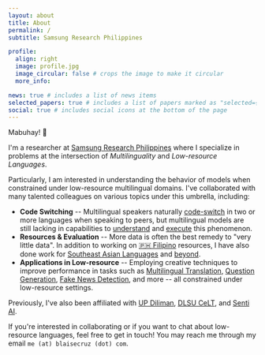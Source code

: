 ```yaml
---
layout: about
title: About
permalink: /
subtitle: Samsung Research Philippines

profile:
  align: right
  image: profile.jpg
  image_circular: false # crops the image to make it circular
  more_info: 

news: true # includes a list of news items
selected_papers: true # includes a list of papers marked as "selected={true}"
social: true # includes social icons at the bottom of the page
---
```


Mabuhay! 👋 

I'm a researcher at [Samsung Research Philippines](https://research.samsung.com/srph) where I specialize in problems at the intersection of *Multilinguality* and *Low-resource Languages*.

Particularly, I am interested in understanding the behavior of models when constrained under low-resource multilingual domains. I've collaborated with many talented colleagues on various topics under this umbrella, including:
* **Code Switching** -- Multilingual speakers naturally [code-switch](https://en.wikipedia.org/wiki/Code-switching) in two or more languages when speaking to peers, but multilingual models are still lacking in capabilities to [understand](https://aclanthology.org/2023.emnlp-main.774/) and [execute](https://aclanthology.org/2023.calcs-1.5/) this phenomenon.
* **Resources & Evaluation** -- More data is often the best remedy to "very little data". In addition to working on [🇵🇭 Filipino](https://huggingface.co/jcblaise) resources, I have also done work for [Southeast Asian Languages](https://arxiv.org/abs/2406.10118) and [beyond](https://arxiv.org/abs/2406.05967).
* **Applications in Low-resource** -- Employing creative techniques to improve performance in tasks such as [Multilingual Translation](https://aclanthology.org/2021.wmt-1.52/), [Question Generation](https://arxiv.org/abs/2005.01107), [Fake News Detection](https://aclanthology.org/2020.lrec-1.316/), and more -- all constrained under low-resource settings.

Previously, I've also been affiliated with [UP Diliman](https://eee.upd.edu.ph/), [DLSU CeLT](https://www.dlsu.edu.ph/research/research-centers/adric/celt/), and [Senti AI](https://senti.ai).

If you're interested in collaborating or if you want to chat about low-resource languages, feel free to get in touch! You may reach me through my email `me (at) blaisecruz (dot) com`.

